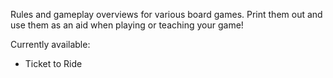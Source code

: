 Rules and gameplay overviews for various board games. Print them out and use them as an aid when playing or teaching your game!

Currently available:
* Ticket to Ride
